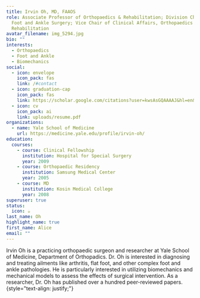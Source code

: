 ```yaml
---
title: Irvin Oh, MD, FAAOS
role: Associate Professor of Orthopaedics & Rehabilitation; Division Chief of
  Foot and Ankle Surgery; Vice Chair of Clinical Affairs, Orthopaedics &
  Rehabilitation
avatar_filename: img_5294.jpg
bio: ""
interests:
  - Orthopaedics
  - Foot and Ankle
  - Biomechanics
social:
  - icon: envelope
    icon_pack: fas
    link: /#contact
  - icon: graduation-cap
    icon_pack: fas
    link: https://scholar.google.com/citations?user=kwsAsGQAAAAJ&hl=en&oi=ao
  - icon: cv
    icon_pack: ai
    link: uploads/resume.pdf
organizations:
  - name: Yale School of Medicine
    url: https://medicine.yale.edu/profile/irvin-oh/
education:
  courses:
    - course: Clinical Fellowship
      institution: Hospital for Special Surgery
      year: 2009
    - course: Orthopaedic Residency
      institution: Samsung Medical Center
      year: 2005
    - course: MD
      institution: Kosin Medical College
      year: 2008
superuser: true
status:
  icon: ☕️
last_name: Oh
highlight_name: true
first_name: Alice
email: ""
---
```

Irvin Oh is a practicing orthopaedic surgeon and researcher at Yale School of Medicine, Department of Orthopadics. Dr. Oh is interested in diagnosing and treating ailments like arthritis, flat foot, and other complex foot and ankle pathologies. He is particularly interested in utilizing biomechanics and mechanical models to assess the effects of surgical intervention. As a researcher, Dr. Oh has published over a hundred peer-reviewed papers.
{style="text-align: justify;"}

